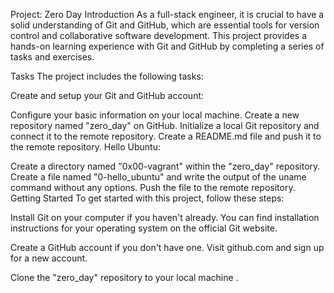 Project: Zero Day
Introduction
As a full-stack engineer, it is crucial to have a solid understanding of Git and GitHub, which are essential tools for version control and collaborative software development. This project provides a hands-on learning experience with Git and GitHub by completing a series of tasks and exercises.

Tasks
The project includes the following tasks:

Create and setup your Git and GitHub account:

Configure your basic information on your local machine.
Create a new repository named "zero_day" on GitHub.
Initialize a local Git repository and connect it to the remote repository.
Create a README.md file and push it to the remote repository.
Hello Ubuntu:

Create a directory named "0x00-vagrant" within the "zero_day" repository.
Create a file named "0-hello_ubuntu" and write the output of the uname command without any options.
Push the file to the remote repository.
Getting Started
To get started with this project, follow these steps:

Install Git on your computer if you haven't already. You can find installation instructions for your operating system on the official Git website.

Create a GitHub account if you don't have one. Visit github.com and sign up for a new account.

Clone the "zero_day" repository to your local machine .

